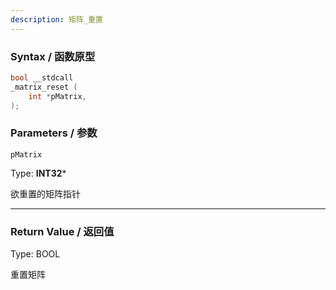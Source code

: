 ```yaml
---
description: 矩阵_重置
---
```


### Syntax / 函数原型

```C++
bool __stdcall 
_matrix_reset (
    int *pMatrix,
);
```

### Parameters / 参数

`pMatrix`

Type: **INT32***

欲重置的矩阵指针

---

### Return Value / 返回值

Type: BOOL

重置矩阵
